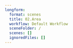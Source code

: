 ```yaml
---
longform:
  format: scenes
  title: 02.Area
  workflow: Default Workflow
  sceneFolder: /
  scenes: []
  ignoredFiles: []
---
```

